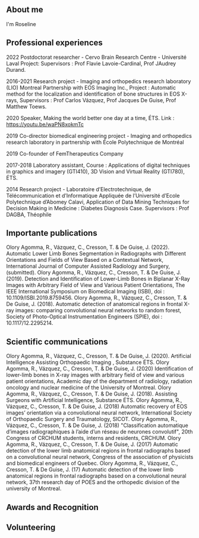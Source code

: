 ## About me
I'm Roseline

## Professional experiences
2022 Postdoctorat researcher - Cervo Brain Research Centre - Université Laval
Project:
Supervisors : Prof Flavie Lavoie-Cardinal, Prof JAudrey Durand.

2016-2021 Research project - Imaging and orthopedics research laboratory (LIO) Montreal Partnership with EOS Imaging Inc.,
Project : Automatic method for the localization and identification of bone structures in EOS X-rays,
Supervisors : Prof Carlos Vázquez, Prof Jacques De Guise, Prof Matthew Toews.

2020 Speaker, Making the world better one day at a time, ÉTS.
Link : https://youtu.be/waPN8xokmTc

2019 Co-director biomedical engineering project - Imaging and orthopedics research laboratory in partnership with École Polytechnique de Montréal

2019 Co-founder of FemTherapeutics Company

2017-2018 Laboratory assistant, Course : Applications of digital techniques in graphics and imagery
(GTI410), 3D Vision and Virtual Reality (GTI780), ÉTS.

2014 Research project - Laboratoire d’Electrotechnique, de Télécommunication et d’Informatique Appliquée de l’Université d’Ecole Polytechnique d’Abomey Calavi, Application of Data Mining Techniques for Decision Making in Medicine : Diabetes Diagnosis Case.
Supervisors : Prof DAGBA, Théophile


## Importante publications
Olory Agomma, R., Vázquez, C., Cresson, T. & De Guise, J. (2022). Automatic Lower Limb Bones Segmentation in Radiographs with Different Orientations and Fields of View Based on a Contextual Network, International Journal of Computer Assisted Radiology and Surgery, (submitted).
Olory Agomma, R., Vázquez, C., Cresson, T. & De Guise, J. (2019). Detection and Identification of Lower-Limb Bones in Biplanar X-Ray Images with Arbitrary Field of View and Various Patient Orientations, The IEEE International Symposium on Biomedical Imaging (ISBI), doi : 10.1109/ISBI.2019.8759456.
Olory Agomma, R., Vázquez, C., Cresson, T. & De Guise, J. (2018). Automatic detection of anatomical regions in frontal X-ray images: comparing convolutional neural networks to random forest, Society of Photo-Optical Instrumentation Engineers (SPIE), doi : 10.1117/12.2295214.

## Scientific communications
Olory Agomma, R., Vázquez, C., Cresson, T. & De Guise, J. (2020). Artificial Intelligence Assisting Orthopaedic Imaging , Substance ÉTS.
Olory Agomma, R., Vázquez, C., Cresson, T. & De Guise, J. (2020) Identification of lower-limb bones in X-ray images with arbitrary field of view and various patient orientations, Academic day of the department of radiology, radiation oncology and nuclear medicine of the University of Montreal.
Olory Agomma, R., Vázquez, C., Cresson, T. & De Guise, J. (2018). Assisting Surgeons with Artificial Intelligence, Substance ÉTS.
Olory Agomma, R., Vázquez, C., Cresson, T. & De Guise, J. (2018) Automatic recovery of EOS images’ orientation via a convolutional neural network, International Society of Orthopaedic Surgery and Traumatology, SICOT.
Olory Agomma, R., Vázquez, C., Cresson, T. & De Guise, J. (2018) "Classification automatique
d’images radiographiques à l’aide d’un réseau de neurones convolutif", 20th Congress of CRCHUM
students, interns and residents, CRCHUM.
Olory Agomma, R., Vázquez, C., Cresson, T. & De Guise, J. (2017) Automatic detection of the lower
limb anatomical regions in frontal radiographs based on a convolutional neural network, Congress
of the association of physicists and biomedical engineers of Quebec.
Olory Agomma, R., Vázquez, C., Cresson, T. & De Guise, J. (17) Automatic detection of the lower
limb anatomical regions in frontal radiographs based on a convolutional neural network, 37th
research day of POES and the orthopedic division of the university of Montreal.

## Awards and Recognition



## Volunteering

